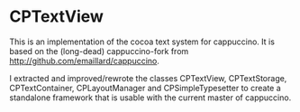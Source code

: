 CPTextView
==========
This is an implementation of the cocoa text system for cappuccino.
It is based on the (long-dead) cappuccino-fork from <http://github.com/emaillard/cappuccino>.

I extracted and improved/rewrote the classes CPTextView, CPTextStorage, CPTextContainer, CPLayoutManager and CPSimpleTypesetter to create a standalone framework that is usable with the current master of cappuccino.
